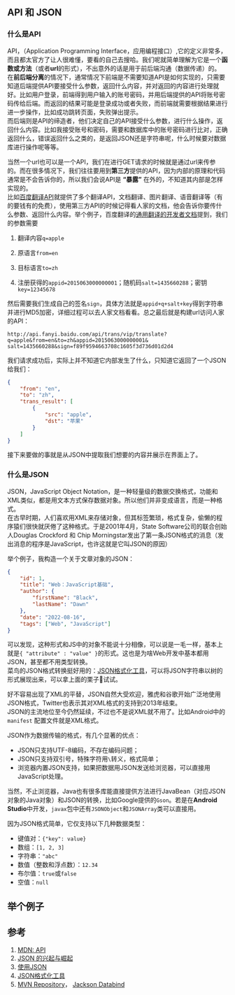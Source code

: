 ## API 和 JSON

### 什么是API

API，（Application Programming Interface，应用编程接口）,它的定义非常多，而且都太官方了让人很难懂，要看的自己去搜哈。我们呢就简单理解为它是一个**函数或方法**（或者**url**的形式），不出意外的话是用于前后端沟通（数据传递）的。  
在**前后端分离**的情况下，通常情况下前端是不需要知道API是如何实现的，只需要知道后端提供API要接受什么参数，返回什么内容，并对返回的内容进行处理就好。比如用户登录，前端得到用户输入的账号密码，并用后端提供的API将账号密码传给后端。而返回的结果可能是登录成功或者失败，而前端就需要根据结果进行进一步操作，比如成功跳转页面，失败弹出提示。  
而后端则是API的缔造者，他们决定自己的API接受什么参数，进行什么操作，返回什么内容。比如我接受账号和密码，需要和数据库中的账号密码进行比对，正确返回什么，错误返回什么之类的，是返回JSON还是字符串呢，什么时候要对数据库进行操作呢等等。

当然一个url也可以是一个API，我们在进行GET请求的时候就是通过url来传参的。而在很多情况下，我们往往要用到**第三方**提供的API，因为内部的原理和代码通常是不会告诉你的，所以我们会说API是 **“暴露”** 在外的，不知道其内部是怎样实现的。  
比如[百度翻译API](https://fanyi-api.baidu.com)就提供了多个翻译API，文档翻译、图片翻译、语音翻译等（有的要钱有的免费），使用第三方API的时候记得看人家的文档，他会告诉你要传什么参数、返回什么内容。举个例子，百度翻译的[通用翻译的开发者文档](https://fanyi-api.baidu.com/doc/21)提到，我们的参数需要

1. 翻译内容`q=apple`

2. 原语言`from=en`

3. 目标语言`to=zh`

4. 注册获得的`appid=2015063000000001`；随机码`salt=1435660288`；密钥`key=12345678`

然后需要我们生成自己的签名`sign`，具体方法就是`appid+q+salt+key`得到字符串并进行MD5加密，详细过程可以去人家文档看看。总之最后就是构建url访问人家的API：

```
http://api.fanyi.baidu.com/api/trans/vip/translate?
q=apple&from=en&to=zh&appid=2015063000000001&
salt=1435660288&sign=f89f9594663708c1605f3d736d01d2d4
```

我们请求成功后，实际上并不知道它内部发生了什么，只知道它返回了一个JSON给我们：

```json
{
    "from": "en",
    "to": "zh",
    "trans_result": [
        {
            "src": "apple",
            "dst": "苹果"
        }
    ]
}
```

接下来要做的事就是从JSON中提取我们想要的内容并展示在界面上了。

### 什么是JSON

JSON，JavaScript Object Notation，是一种轻量级的数据交换格式，功能和XML类似，都是用文本方式保存数据对象。所以他们并非变成语言，而是一种格式。  
在古早时期，人们喜欢用XML来存储对象，但其标签繁琐，格式复杂，偷懒的程序猿们很快就厌倦了这种格式。于是2001年4月，State Software公司的联合创始人Douglas Crockford 和 Chip Morningstar发出了第一条JSON格式的消息（发出消息的程序是JavaScript，也许这就是它叫JSON的原因）

举个例子，我构造一个关于文章对象的JSON：

```json
{
    "id": 1,
    "title": "Web：JavaScript基础",
    "author": {
        "firstName": "Black",
        "lastName": "Dawn"
    },
    "date": "2022-08-16",
    "tags": ["Web", "JavaScript"]
}
```

可以发现，这种形式和JS中的对象不能说十分相像，可以说是一毛一样，基本上就是`{ "attribute" : "value" }`的形式。这也是为啥Web开发中基本都用JSON，甚至都不用类型转换。  
菜鸟的JSON格式转换挺好用的：[JSON格式化工具](https://c.runoob.com/front-end/53/)，可以将JSON字符串以树的形式展现出来，可以拿上面的栗子🌰试试。  

好不容易出现了XML的平替，JSON自然大受欢迎，雅虎和谷歌开始广泛地使用JSON格式，Twitter也表示其对XML格式的支持到2013年结束。  
JSON的主流地位至今仍然延续，不过也不是说XML就不用了。比如Android中的 `manifest` 配置文件就是XML格式。

JSON作为数据传输的格式，有几个显著的优点：

- JSON只支持UTF-8编码，不存在编码问题；
- JSON只支持双引号，特殊字符用`\`转义，格式简单；
- 浏览器内置JSON支持，如果把数据用JSON发送给浏览器，可以直接用JavaScript处理。

当然，不止浏览器，Java也有很多库能直接提供方法进行JavaBean（对应JSON对象的Java对象）和JSON的转换，比如Google提供的`Gson`。若是在**Android Studio**中开发，`javax`包中还有`JSONObject`和`JSONArray`类可以直接用。

因为JSON格式简单，它仅支持以下几种数据类型：

- 键值对：`{"key": value}`
- 数组：`[1, 2, 3]`
- 字符串：`"abc"`
- 数值（整数和浮点数）：`12.34`
- 布尔值：`true`或`false`
- 空值：`null`

## 举个例子

## 参考

1. [MDN: API](https://developer.mozilla.org/zh-CN/docs/Glossary/API)
2. [JSON 的兴起与崛起](https://zhuanlan.zhihu.com/p/54824115)
3. [使用JSON](https://www.liaoxuefeng.com/wiki/1252599548343744/1320418650619938)
4. [JSON格式化工具](https://c.runoob.com/front-end/53/)
5. [MVN Repository](https://mvnrepository.com/)， [Jackson Databind](https://mvnrepository.com/artifact/com.fasterxml.jackson.core/jackson-databind)
